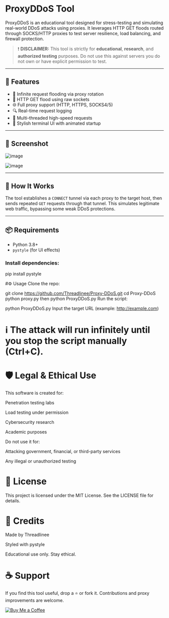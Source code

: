 # ProxyDDoS Tool

ProxyDDoS is an educational tool designed for stress-testing and simulating real-world DDoS attacks using proxies. It leverages HTTP GET floods routed through SOCKS/HTTP proxies to test server resilience, load balancing, and firewall protection.

> ❗ **DISCLAIMER:** This tool is strictly for **educational**, **research**, and **authorized testing** purposes. Do not use this against servers you do not own or have explicit permission to test.

---

## 🚀 Features

- 🔁 Infinite request flooding via proxy rotation
- 🔗 HTTP GET flood using raw sockets
- 🌐 Full proxy support (HTTP, HTTPS, SOCKS4/5)
- 🔍 Real-time request logging
- 🧠 Multi-threaded high-speed requests
- 🎨 Stylish terminal UI with animated startup

---

## 📸 Screenshot

![image](https://github.com/user-attachments/assets/719d424c-90ff-4314-a467-4face1397da3)

![image](https://github.com/user-attachments/assets/8814bc11-a10f-4143-973f-341825a2782b)


---

## 🧠 How It Works

The tool establishes a `CONNECT` tunnel via each proxy to the target host, then sends repeated `GET` requests through that tunnel. This simulates legitimate web traffic, bypassing some weak DDoS protections.

---

## 📦 Requirements

- Python 3.8+
- `pystyle` (for UI effects)

### Install dependencies:

pip install pystyle

#⚙️ Usage
Clone the repo:

git clone https://github.com/Threadlinee/Proxy-DDoS.git
cd Proxy-DDoS
python proxy.py
then
python ProxyDDoS.py
Run the script:

python ProxyDDoS.py
Input the target URL (example: http://example.com)

# ℹ️ The attack will run infinitely until you stop the script manually (Ctrl+C).

# 🛡️ Legal & Ethical Use
This software is created for:

Penetration testing labs

Load testing under permission

Cybersecurity research

Academic purposes

Do not use it for:

Attacking government, financial, or third-party services

Any illegal or unauthorized testing

# 📄 License
This project is licensed under the MIT License. See the LICENSE file for details.

# 💬 Credits
Made by Threadlinee

Styled with pystyle

Educational use only. Stay ethical.

# ☕ Support
If you find this tool useful, drop a ⭐ or fork it. Contributions and proxy improvements are welcome.

[![Buy Me a Coffee](https://ko-fi.com/img/githubbutton_sm.svg)](https://ko-fi.com/G2G114SBVV)
